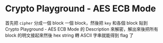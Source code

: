 # Crypto Playground - AES ECB Mode

首先把 `cipher` 分成一個 block 一個 block，然後把 `key` 和各個 block 貼到 Crypto Playground - AES ECB Mode 的 Description 來解密，解出來後把所有 block 的明文接起來然後 hex string 轉 ASCII 字串就能得到 flag 了
